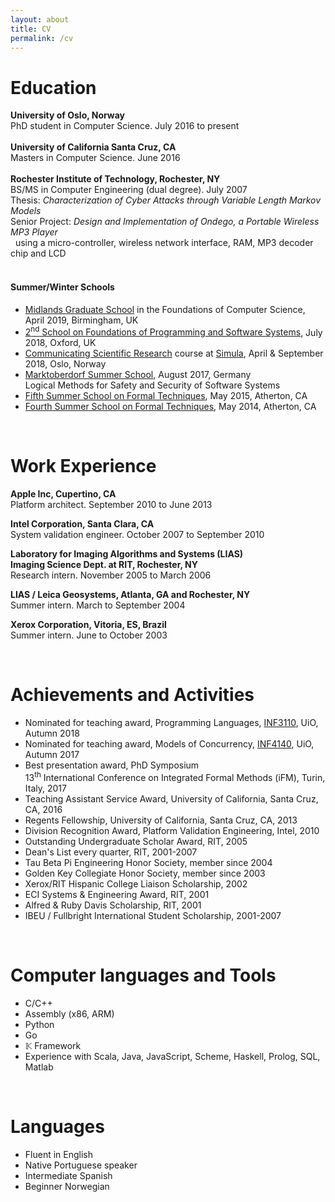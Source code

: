 ```yaml
---
layout: about
title: CV
permalink: /cv
---
```

# Education

<b>University of Oslo, Norway</b><br/>
PhD student in Computer Science. July 2016 to present<br/>
<br/>
<b>University of California Santa Cruz, CA</b><br/>
Masters in Computer Science. June 2016<br/>
<br/>
<b>Rochester Institute of Technology, Rochester, NY</b><br/>
BS/MS in Computer Engineering (dual degree). July 2007<br/>
Thesis: <em>Characterization of Cyber Attacks through Variable Length Markov Models</em><br/>
Senior Project: <em>Design and Implementation of Ondego, a Portable Wireless MP3 Player</em><br/>&nbsp;&nbsp;using a micro-controller, wireless network interface, RAM, MP3 decoder chip and LCD<br/>
<br/>

#### Summer/Winter Schools

- [Midlands Graduate School][midlands] in the Foundations of Computer Science, April 2019, Birmingham, UK
- [2<sup>nd</sup> School on Foundations of Programming and Software Systems][fopss], July 2018, Oxford, UK
- [Communicating Scientific Research][csr] course at [Simula][simula], April & September 2018, Oslo, Norway<br/>
- [Marktoberdorf Summer School][marktoberdorf], August 2017, Germany<br/>
Logical Methods for Safety and Security of Software Systems
- [Fifth Summer School on Formal Techniques][ssft2015], May 2015, Atherton, CA
- [Fourth Summer School on Formal Techniques][ssft2014], May 2014, Atherton, CA

<br/>

# Work Experience

<b>Apple Inc, Cupertino, CA</b>
<br/>Platform architect. September 2010 to June 2013
<br/>

<b>Intel Corporation, Santa Clara, CA</b>
<br/>System validation engineer. October 2007 to September 2010
<br/>

<b>Laboratory for Imaging Algorithms and Systems (LIAS)<br/>Imaging Science Dept. at RIT, Rochester, NY</b>
<br/>Research intern. November 2005 to March 2006
<br/>

<b>LIAS / Leica Geosystems, Atlanta, GA and Rochester, NY</b>
<br/>Summer intern. March to September 2004
<br/>

<b>Xerox Corporation, Vitoria, ES, Brazil</b>
<br/>Summer intern. June to October 2003
<br/>

<!-- TODO: Research -->
<!-- TODO: Teaching -->

<br/>

# Achievements and Activities

- Nominated for teaching award, Programming Languages, [INF3110][uio.inf3110.h18], UiO, Autumn 2018
- Nominated for teaching award, Models of Concurrency, [INF4140][uio.inf4140.h17], UiO, Autumn 2017
- Best presentation award, PhD Symposium<br/>13<sup>th</sup> International Conference on Integrated Formal Methods (iFM), Turin, Italy, 2017
- Teaching Assistant Service Award, University of California, Santa Cruz, CA, 2016
- Regents Fellowship, University of California, Santa Cruz, CA, 2013
- Division Recognition Award, Platform Validation Engineering, Intel, 2010
- Outstanding Undergraduate Scholar Award, RIT, 2005
- Dean's List every quarter, RIT, 2001-2007
- Tau Beta Pi Engineering Honor Society, member since 2004
- Golden Key Collegiate Honor Society, member since 2003
- Xerox/RIT Hispanic College Liaison Scholarship, 2002
- ECI Systems & Engineering Award, RIT, 2001
- Alfred & Ruby Davis Scholarship, RIT, 2001
- IBEU / Fullbright International Student Scholarship, 2001-2007

<br/>

# Computer languages and Tools

- C/C++ 
- Assembly (x86, ARM) 
- Python
- Go
- &#120130; Framework
- Experience with Scala, Java, JavaScript, Scheme,
Haskell, Prolog, SQL, Matlab

<br/>

# Languages

- Fluent in English
- Native Portuguese speaker
- Intermediate Spanish
- Beginner Norwegian


<!-- Summer/Winter schools -->
[midlands]: http://events.cs.bham.ac.uk/mgs2019/
[fopss]: http://fopss18.mimuw.edu.pl/
[csr]: https://www.simula.no/education/courses/communicating-scientific-research-2018
[marktoberdorf]: https://asimod.in.tum.de/2017/index.shtml
[ssft2015]: http://fm.csl.sri.com/SSFT15/
[ssft2014]: http://fm.csl.sri.com/SSFT14/
<!-- Classes -->
[uio.inf3110.h18]: https://www.uio.no/studier/emner/matnat/ifi/INF3110/h18/
[uio.inf4140.h17]: https://www.uio.no/studier/emner/matnat/ifi/INF4140/h17/index.html
<!-- Other -->
[simula]: https://www.simula.no/
